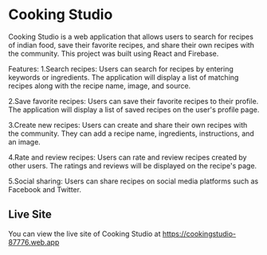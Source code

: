 # Cooking Studio #

Cooking Studio is a web application that allows users to search for recipes of indian food, save their favorite recipes, and share their own recipes with the community. This project was built using React and Firebase.

Features:
1.Search recipes: Users can search for recipes by entering keywords or ingredients. The application will display a list of matching recipes along with the recipe name, image, and source.

2.Save favorite recipes: Users can save their favorite recipes to their profile. The application will display a list of saved recipes on the user's profile page.

3.Create new recipes: Users can create and share their own recipes with the community. They can add a recipe name, ingredients, instructions, and an image.

4.Rate and review recipes: Users can rate and review recipes created by other users. The ratings and reviews will be displayed on the recipe's page.

5.Social sharing: Users can share recipes on social media platforms such as Facebook and Twitter.

## Live Site ##
You can view the live site of Cooking Studio at https://cookingstudio-87776.web.app 
